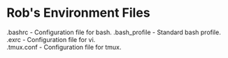 # Rob's Environment Files  
  
.bashrc       - Configuration file for bash.
.bash_profile - Standard bash profile.  
.exrc         - Configuration file for vi.  
.tmux.conf    - Configuration file for tmux.  

